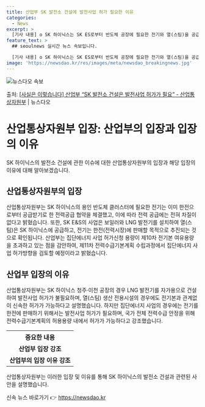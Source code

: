```yaml
---
title: 산업부 SK 발전소 건설에 발전사업 허가 필요한 이유
categories:
  - News
excerpt: >
  [기사 내용] o SK 하이닉스는 SK ES로부터 반도체 공장에 필요한 전기와 열(스팀)을 공급받기로 하고 …
feature_text: >
  ## seoulnews 실시간 뉴스 속보입니다.

  [기사 내용] o SK 하이닉스는 SK ES로부터 반도체 공장에 필요한 전기와 열(스팀)을 공급받기로 하고 …
image: 'https://newsdao.kr/res/images/meta/newsdao_breakingnews.jpg'
---
```


![뉴스다오 속보](https://newsdao.kr/res/images/meta/newsdao_breakingnews.jpg)

<p>출처: <a href="https://newsdao.kr/3698" rel="dofollow">[사실은 이렇습니다] 산업부 “SK 발전소 건설은 발전사업 허가가 필요” - 산업통상자원부</a> | 뉴스다오</p>

<h1>산업통상자원부 입장: 산업부의 입장과 입장의 이유</h1>
<p data-ke-size="size16">SK 하이닉스의 발전소 건설에 관한 이슈에 대한 산업통상자원부의 입장과 해당 입장의 이유에 대해 알아보겠습니다.</p>

<h2 data-ke-size="size26">산업통상자원부의 입장</h2>
<p data-ke-size="size16">산업통상자원부는 SK 하이닉스의 용인 반도체 클러스터에 필요한 전기는 이미 한전으로부터 공급받기로 한 전력공급 협약을 체결했고, 이에 따라 전력 공급에는 전혀 차질이 없다고 밝혔습니다. 또한, SK E&S의 사업은 보일러와 LNG 발전기를 설치하여 열(스팀)은 SK 하이닉스에 공급하고, 전기는 한전(전력시장)에 판매할 목적으로 추진되는 것으로 확인됩니다. 산업부는 집단에너지 사업 허가신청 용량이 제10차 전기본 여유용량을 초과하고 있는 점을 감안하여, 제11차 전력수급기본계획 수립과정에서 집단에너지 사업 허가방향을 검토할 예정이라고 밝혔습니다.</p>

<h2 data-ke-size="size26">산업부 입장의 이유</h2>
<p data-ke-size="size16">산업통상자원부는 SK 하이닉스 청주·이천 공장의 경우 LNG 발전기를 자가용으로 건설하여 발전사업 허가가 불필요하며, 열(스팀) 생산 전용시설의 경우에도 전기본과 관계없이 신속한 허가가 가능하다고 설명했습니다. 하지만 집단에너지 사업의 경우에는 전기를 한전에 판매하기 위해서는 발전사업 허가가 필요하며, 국가 전체 전력수급 안정을 위해 전력수급기본계획의 허용용량 내에서 허가가 가능하다고 강조했습니다.</p>

<table>
    <tr>
        <th>중요한 내용</th>
    </tr>
    <tr>
        <td style="text-align: center; height: 17px;"><b>산업부 입장 강조</b></td>
    </tr>
    <tr>
        <td style="text-align: center; height: 17px;"><b>산업부의 입장 이유 강조</b></td>
    </tr>
</table>

<p data-ke-size="size16">산업통상자원부는 이러한 입장 및 이유를 통해 SK 하이닉스의 발전소 건설과 관련된 사안을 설명했습니다.</p> 

신속 뉴스 바로가기 👉 <a href="https://newsdao.kr" rel="dofollow">https://newsdao.kr</a>


